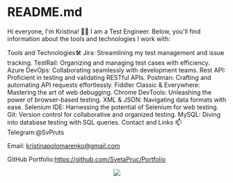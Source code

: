 # README.md
Hi everyone, I'm Kristina! ✌🏼 I am a Test Engineer. Below, you'll find information about the tools and technologies I work with:

Tools and Technologies🛠️
Jira: Streamlining my test management and issue tracking.
TestRail: Organizing and managing test cases with efficiency.
Azure DevOps: Collaborating seamlessly with development teams.
Rest API: Proficient in testing and validating RESTful APIs.
Postman: Crafting and automating API requests effortlessly.
Fiddler Classic & Everywhere: Mastering the art of web debugging.
Chrome DevTools: Unleashing the power of browser-based testing.
XML & JSON: Navigating data formats with ease.
Selenium IDE: Harnessing the potential of Selenium for web testing.
Git: Version control for collaborative and organized testing.
MySQL: Diving into database testing with SQL queries.
Contact and Links 📫
Telegram:@SvPruts

Email: kristinapolomarenko@gmail.com

GitHub Portfolio:https://github.com/SvetaPruc/Portfolio

<div id="header" align="center">
  <img src="[https://i.giphy.com/media/v1.Y2lkPTc5MGI3NjExeGo5b2Y0NDFjMnJvOXJlN2hxb3NsbXQ5ank1YXVxdng3Mmhic21rNCZlcD12MV9pbnRlcm5hbF9naWZfYnlfaWQmY3Q9Zw/QDjpIL6oNCVZ4qzGs7/giphy.gif]">
</div>


